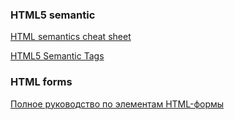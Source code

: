### HTML5 semantic
[HTML semantics cheat sheet](https://learn-the-web.algonquindesign.ca/topics/html-semantics-cheat-sheet/)

[HTML5 Semantic Tags](https://www.semrush.com/blog/semantic-html5-guide/)



### HTML forms
[Полное руководство по элементам HTML-формы](https://proglib.io/p/study_html_forms/)
